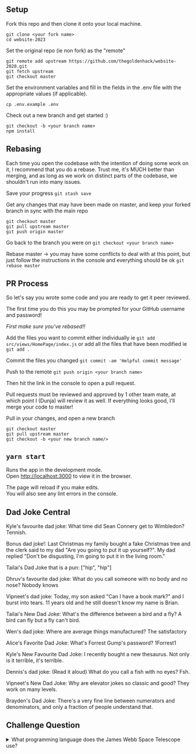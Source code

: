 ## Setup

Fork this repo and then clone it onto your local machine.

```
git clone <your fork name>
cd website-2023
```

Set the original repo (ie non fork) as the "remote"

```
git remote add upstream https://github.com/thegoldenhack/website-2020.git
git fetch upstream
git checkout master
```

Set the environment variables and fill in the fields in the .env file with the appropriate values (if applicable).

```
cp .env.example .env
```

Check out a new branch and get started :)

```
git checkout -b <your branch name>
npm install
```

## Rebasing

Each time you open the codebase with the intention of doing some work on it, I recommend that you do a rebase. Trust me, it's MUCH better than merging, and as long as we work on distinct parts of the codebase, we shouldn't run into many issues.

Save your progress
`git stash save`

Get any changes that may have been made on master, and keep your forked branch in sync with the main repo

```
git checkout master
git pull upstream master
git push origin master
```

Go back to the branch you were on
`git checkout <your branch name>`

Rebase master -> you may have some conflicts to deal with at this point, but just follow the instructions in the console and everything should be ok
`git rebase master`

## PR Process

So let's say you wrote some code and you are ready to get it peer reviewed.

The first time you do this you may be prompted for your GitHub username and password!

_First make sure you've rebased!!_

Add the files you want to commit either individually
ie `git add src/views/HomePage/index.js`
or add all the files that have been modified
ie `git add .`

Commit the files you changed
`git commit -am 'Helpful commit message'`

Push to the remote
`git push origin <your branch name>`

Then hit the link in the console to open a pull request.

Pull requests must be reviewed and approved by 1 other team mate, at which point I (Dunja) will review it as well. If everything looks good, I'll merge your code to master!

Pull in your changes, and open a new branch

```
git checkout master
git pull upstream master
git checkout -b <your new branch name/>
```

## `yarn start`

Runs the app in the development mode.<br />
Open [http://localhost:3000](http://localhost:3000) to view it in the browser.

The page will reload if you make edits.<br />
You will also see any lint errors in the console.


## Dad Joke Central
Kyle's favourite dad joke: 
    What time did Sean Connery get to Wimbledon? 
    Tennish.

Bonus dad joke!:
    Last Christmas my family bought a fake Christmas tree and the clerk said to my dad "Are you going to put it up yourself?". My dad replied "Don't be disgusting, I'm going to put it in the living room."

Tailai's Dad Joke that is a pun:
    ["hip", "hip"]

Dhruv's favourite dad joke:
    What do you call someone with no body and no nose? Nobody knows

Vipneet's dad joke:
    Today, my son asked "Can I have a book mark?" and I burst into tears. 11 years old and he still doesn't know my name is Brian.

Tailai's New Dad Joke:
    What's the difference between a bird and a fly?
    A bird can fly but a fly can't bird.
    
Wen's dad joke:
    Where are average things manufactured? The satisfactory 

Alice's Favorite Dad Joke:
    What's Forrest Gump's password?
    1Forrest1

Kyle's New Favourite Dad Joke:
	I recently bought a new thesaurus. Not only is it terrible, it's terrible.

Dennis's dad joke:
    (Read it aloud) What do you call a fish with no eyes? Fsh.
    
Vipneet's New Dad Joke:
    Why are elevator jokes so classic and good? They work on many levels.

Brayden's Dad Joke:
    There's a very fine line between numerators and denominators, and only a fraction of people understand that.

## Challenge Question
<details>
  <summary>What programming language does the James Webb Space Telescope use?</summary>

  ```
  JavaScript 🤣
  https://news.ycombinator.com/item?id=19737663
  ```
</details>
